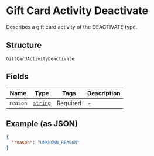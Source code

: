 
# Gift Card Activity Deactivate

Describes a gift card activity of the DEACTIVATE type.

## Structure

`GiftCardActivityDeactivate`

## Fields

| Name | Type | Tags | Description |
|  --- | --- | --- | --- |
| `reason` | [`string`](../../doc/models/gift-card-activity-deactivate-reason.md) | Required | - |

## Example (as JSON)

```json
{
  "reason": "UNKNOWN_REASON"
}
```

